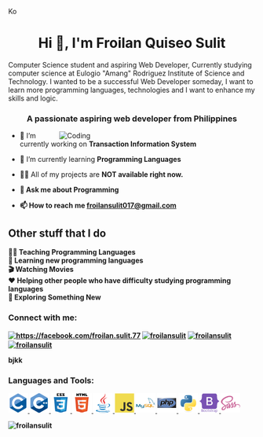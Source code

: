 Ko<h1 align="center">Hi 👋, I'm Froilan Quiseo Sulit</h1>

Computer Science student and aspiring Web Developer, Currently studying computer science at Eulogio "Amang" Rodriguez Institute of Science and Technology. I wanted to be a successful Web Developer someday, I want to learn more programming languages, technologies and I want to enhance my skills and logic.

<h3 align="center">A passionate aspiring web developer from Philippines</h3>

<!-- <p align="left"> <img src="https://komarev.com/ghpvc/?username=froilansulit&label=Profile%20views&color=0e75b6&style=flat" alt="froilansulit" /> </p> -->

<img align="right" alt="Coding" width="400" src="https://i.pinimg.com/originals/e8/f4/53/e8f453469a3ec97ecd354df465d73913.gif"/>

- 🔭 I’m currently working on **Transaction Information System**
<!-- - 🔭 I’m currently working on **Covid Cases Tracker** -->
- 🌱 I’m currently learning **Programming Languages**

- 👨‍💻 All of my projects are <b> NOT available right now.

<!--- 👨‍💻 All of my projects are available at [https://gcd-online-enrollment.neocities.org/](https://gcd-online-enrollment.neocities.org/) -->

- 💬 Ask me about **Programming**

- 📫 How to reach me **froilansulit017@gmail.com**

<!-- - 📄 Know about my experiences [Click here !](https://drive.google.com/file/d/1diW4KoVa8xM1pQw4UMcoQiSFdJCF6JEO/view?usp=sharing) -->

## Other stuff that I do <br>

👨‍🏫 Teaching Programming Languages <br>
📒 Learning new programming languages<br>
🎬 Watching Movies <br>
♥️ Helping other people who have difficulty studying programming languages<br>
📖 Exploring Something New <br>


<h3 align="left">Connect with me:</h3>
<p align="left">
<a href="https://fb.com/froilan.sulit.77" target="_blank" rel="noopener noreferrer"><img align="center" src="https://raw.githubusercontent.com/rahuldkjain/github-profile-readme-generator/master/src/images/icons/Social/facebook.svg" alt="https://facebook.com/froilan.sulit.77" height="30" width="40" /></a>
<a href="https://www.hackerrank.com/froilansulit" target="_blank" rel="noopener noreferrer"><img align="center" src="https://raw.githubusercontent.com/rahuldkjain/github-profile-readme-generator/master/src/images/icons/Social/hackerrank.svg" alt="froilansulit" height="30" width="40" /></a>
<a href="https://dev.to/froilansulit" target="blank"><img align="center" src="https://raw.githubusercontent.com/rahuldkjain/github-profile-readme-generator/master/src/images/icons/Social/devto.svg" alt="froilansulit" height="30" width="40" /></a>
<a href="https://linkedin.com/in/froilansulit" target="_blank" rel="noopener noreferrer"><img align="center" src="https://raw.githubusercontent.com/rahuldkjain/github-profile-readme-generator/master/src/images/icons/Social/linked-in-alt.svg" alt="froilansulit" height="30" width="40" /></a>

<!-- <a href="https://discord.gg/#7366" target="blank"><img align="center" src="https://raw.githubusercontent.com/rahuldkjain/github-profile-readme-generator/master/src/images/icons/Social/discord.svg" alt="#7366" height="30" width="40" /></a> -->
</p>bjkk

<h3 align="left">Languages and Tools:</h3>
<p align="left">
<a href="https://www.cprogramming.com/" target="_blank" rel="noreferrer"> <img src="https://raw.githubusercontent.com/devicons/devicon/master/icons/c/c-original.svg" alt="c" width="40" height="40"/> </a> <a href="https://www.w3schools.com/cpp/" target="_blank" rel="noreferrer"> <img src="https://raw.githubusercontent.com/devicons/devicon/master/icons/cplusplus/cplusplus-original.svg" alt="cplusplus" width="40" height="40"/> </a> <a href="https://www.w3schools.com/css/" target="_blank" rel="noreferrer"> <img src="https://raw.githubusercontent.com/devicons/devicon/master/icons/css3/css3-original-wordmark.svg" alt="css3" width="40" height="40"/> </a> <a href="https://www.w3.org/html/" target="_blank" rel="noreferrer"> <img src="https://raw.githubusercontent.com/devicons/devicon/master/icons/html5/html5-original-wordmark.svg" alt="html5" width="40" height="40"/> </a> <a href="https://www.java.com" target="_blank" rel="noreferrer"> <img src="https://raw.githubusercontent.com/devicons/devicon/master/icons/java/java-original.svg" alt="java" width="40" height="40"/> </a> <a href="https://developer.mozilla.org/en-US/docs/Web/JavaScript" target="_blank" rel="noreferrer"> <img src="https://raw.githubusercontent.com/devicons/devicon/master/icons/javascript/javascript-original.svg" alt="javascript" width="40" height="40"/> </a> <a href="https://www.mysql.com/" target="_blank" rel="noreferrer"> <img src="https://raw.githubusercontent.com/devicons/devicon/master/icons/mysql/mysql-original-wordmark.svg" alt="mysql" width="40" height="40"/> </a> <a href="https://www.php.net" target="_blank" rel="noreferrer"> <img src="https://raw.githubusercontent.com/devicons/devicon/master/icons/php/php-original.svg" alt="php" width="40" height="40"/> </a> <a href="https://www.python.org" target="_blank" rel="noreferrer"> <img src="https://raw.githubusercontent.com/devicons/devicon/master/icons/python/python-original.svg" alt="python" width="40" height="40"/> </a> <a href="https://getbootstrap.com" target="_blank" rel="noreferrer"> <img src="https://raw.githubusercontent.com/devicons/devicon/master/icons/bootstrap/bootstrap-plain-wordmark.svg" alt="bootstrap" width="40" height="40"/> </a> 
 <a href="https://sass-lang.com" target="_blank" rel="noreferrer"> <img src="https://raw.githubusercontent.com/devicons/devicon/master/icons/sass/sass-original.svg" alt="sass" width="40" height="40"/> </a>
<!-- 
<a href="https://dotnet.microsoft.com/" target="_blank" rel="noreferrer"> <img src="https://raw.githubusercontent.com/devicons/devicon/master/icons/dot-net/dot-net-original-wordmark.svg" alt="dotnet" width="40" height="40"/> </a>   -->
  </p>  
  

<p><img align="left" src="https://github-readme-stats.vercel.app/api/top-langs?username=froilansulit&show_icons=true&locale=en&layout=compact" alt="froilansulit" /></p>

<!--<p>&nbsp;<img align="center" src="https://github-readme-stats.vercel.app/api?username=froilansulit&show_icons=true&locale=en" alt="froilansulit" /></p>-->


<!--<p><img align="center" src="https://github-readme-streak-stats.herokuapp.com/?user=froilansulit&" alt="froilansulit" /></p> -->

